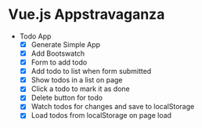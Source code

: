 # Vue.js Appstravaganza

* Todo App
  * [x] Generate Simple App
  * [x] Add Bootswatch
  * [x] Form to add todo
  * [x] Add todo to list when form submitted
  * [x] Show todos in a list on page
  * [x] Click a todo to mark it as done
  * [x] Delete button for todo
  * [x] Watch todos for changes and save to localStorage
  * [x] Load todos from localStorage on page load
